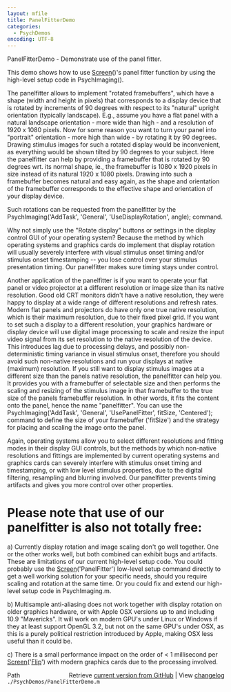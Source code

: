 ```yaml
---
layout: mfile
title: PanelFitterDemo
categories:
  - PsychDemos
encoding: UTF-8
---
```


PanelFitterDemo - Demonstrate use of the panel fitter.

This demo shows how to use [Screen](/docs/Screen)()'s panel fitter function by using the
high-level setup code in PsychImaging().

The panelfitter allows to implement "rotated framebuffers", which have a
shape (width and height in pixels) that corresponds to a display device
that is rotated by increments of 90 degrees with respect to its "natural"
upright orientation (typically landscape). E.g., assume you have a flat
panel with a natural landscape orientation - more wide than high - and a
resolution of 1920 x 1080 pixels. Now for some reason you want to turn
your panel into "portrait" orientation - more high than wide - by
rotating it by 90 degrees. Drawing stimulus images for such a rotated
display would be inconvenient, as everything would be shown tilted by 90
degrees to your subject. Here the panelfitter can help by providing a
framebuffer that is rotated by 90 degrees wrt. its normal shape, ie., the
framebuffer is 1080 x 1920 pixels in size instead of its natural 1920 x
1080 pixels. Drawing into such a framebuffer becomes natural and easy
again, as the shape and orientation of the framebuffer corresponds to the
effective shape and orientation of your display device.

Such rotations can be requested from the panelfitter by the
PsychImaging('AddTask', 'General', 'UseDisplayRotation', angle); command.

Why not simply use the "Rotate display" buttons or settings in the
display control GUI of your operating system? Because the method by which
operating systems and graphics cards do implement that display rotation
will usually severely interfere with visual stimulus onset timing and/or
stimulus onset timestamping -- you lose control over your stimulus
presentation timing. Our panelfitter makes sure timing stays under
control.

Another application of the panelfitter is if you want to operate your
flat panel or video projector at a different resolution or image size
than its native resolution. Good old CRT monitors didn't have a native
resolution, they were happy to display at a wide range of different
resolutions and refresh rates. Modern flat panels and projectors do have
only one true native resolution, which is their maximum resolution, due
to their fixed pixel grid. If you want to set such a display to a
different resolution, your graphics hardware or display device will use
digital image processing to scale and resize the input video signal from
its set resolution to the native resolution of the device. This
introduces lag due to processing delays, and possibly non-deterministic
timing variance in visual stimulus onset, therefore you should avoid such
non-native resolutions and run your displays at native (maximum)
resolution. If you still want to display stimulus images at a different
size than the panels native resolution, the panelfitter can help you. It
provides you with a framebuffer of selectable size and then performs the
scaling and resizing of the stimulus image in that framebuffer to the
true size of the panels framebuffer resolution. In other words, it fits
the content onto the panel, hence the name "panelfitter". You can use the
PsychImaging('AddTask', 'General', 'UsePanelFitter', fitSize, 'Centered');
command to define the size of your framebuffer ('fitSize') and the
strategy for placing and scaling the image onto the panel.

Again, operating systems allow you to select different resolutions and
fitting modes in their display GUI controls, but the methods by which
non-native resolutions and fittings are implemented by current operating
systems and graphics cards can severely interfere with stimulus onset
timing and timestamping, or with low level stimulus properties, due to
the digital filtering, resampling and blurring involved. Our panelfitter
prevents timing artifacts and gives you more control over other
properties.

# Please note that use of our panelfitter is also not totally free:

a) Currently display rotation and image scaling don't go well together.
   One or the other works well, but both combined can exhibit bugs and
   artifacts. These are limitations of our current high-level setup code.
   You could probably use the [Screen](/docs/Screen)('PanelFitter') low-level setup
   command directly to get a well working solution for your specific
   needs, should you require scaling and rotation at the same time. Or
   you could fix and extend our high-level setup code in PsychImaging.m.

b) Multisample anti-aliasing does not work together with display rotation
   on older graphics hardware, or with Apple OSX versions up to and
   including 10.9 "Mavericks". It will work on modern GPU's under Linux
   or Windows if they at least support OpenGL 3.2, but not on the same
   GPU's under OSX, as this is a purely political restriction introduced
   by Apple, making OSX less useful than it could be.

c) There is a small performance impact on the order of \< 1 millisecond
   per [Screen](/docs/Screen)('[Flip](/docs/Flip)') with modern graphics cards due to the processing
   involved.



<div class="code_header" style="text-align:right;">
  <span style="float:left;">Path&nbsp;&nbsp;</span> <span class="counter">Retrieve <a href=
  "https://raw.github.com/Psychtoolbox-3/Psychtoolbox-3/beta/./PsychDemos/PanelFitterDemo.m">current version from GitHub</a> | View <a href=
  "https://github.com/Psychtoolbox-3/Psychtoolbox-3/commits/beta/./PsychDemos/PanelFitterDemo.m">changelog</a></span>
</div>
<div class="code">
  <code>./PsychDemos/PanelFitterDemo.m</code>
</div>
